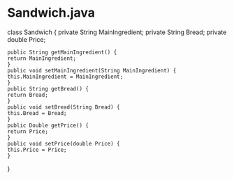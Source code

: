 # Sandwich.java

class Sandwich {
    private String MainIngredient;
    private String Bread;
    private double Price;
    
    public String getMainIngredient() {
    return MainIngredient;
    }
    public void setMainIngredient(String MainIngredient) {
    this.MainIngredient = MainIngredient;
    }
    public String getBread() {
    return Bread;
    }
    public void setBread(String Bread) {
    this.Bread = Bread;
    }
    public Double getPrice() {
    return Price;
    }
    public void setPrice(double Price) {
    this.Price = Price;
    }
}

